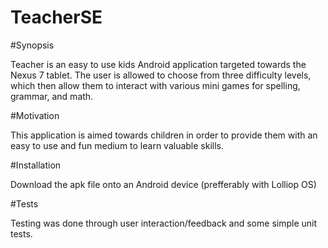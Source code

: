 # TeacherSE

#Synopsis

Teacher is an easy to use kids Android application targeted towards the Nexus 7 tablet. The user is allowed to choose from three difficulty levels, which then allow them to interact with various mini games for spelling, grammar, and math.

#Motivation

This application is aimed towards children in order to provide them with an easy to use and fun medium to learn valuable skills.

#Installation

Download the apk file onto an Android device (prefferably with Lolliop OS)

#Tests

Testing was done through user interaction/feedback and some simple unit tests.
